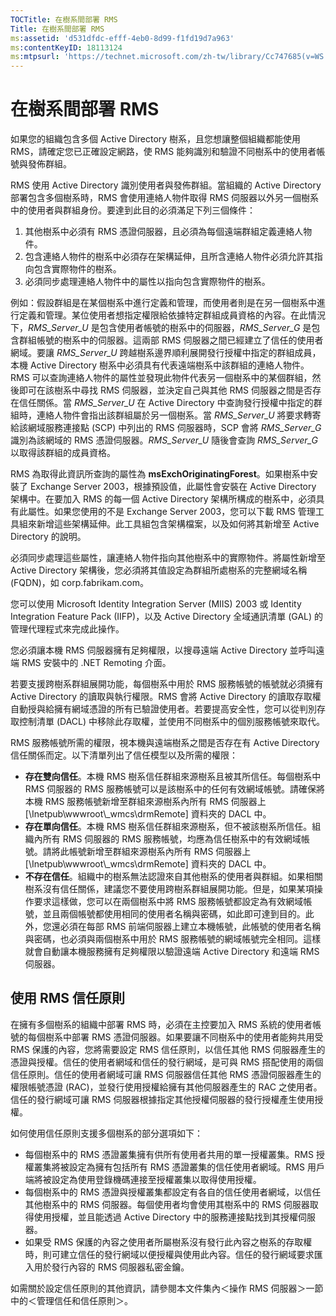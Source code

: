 ```yaml
---
TOCTitle: 在樹系間部署 RMS
Title: 在樹系間部署 RMS
ms:assetid: 'd531dfdc-efff-4eb0-8d99-f1fd19d7a963'
ms:contentKeyID: 18113124
ms:mtpsurl: 'https://technet.microsoft.com/zh-tw/library/Cc747685(v=WS.10)'
---
```


在樹系間部署 RMS
================

如果您的組織包含多個 Active Directory 樹系，且您想讓整個組織都能使用 RMS，請確定您已正確設定網路，使 RMS 能夠識別和驗證不同樹系中的使用者帳號與發佈群組。

RMS 使用 Active Directory 識別使用者與發佈群組。當組織的 Active Directory 部署包含多個樹系時，RMS 會使用連絡人物件取得 RMS 伺服器以外另一個樹系中的使用者與群組身份。要達到此目的必須滿足下列三個條件：

1.  其他樹系中必須有 RMS 憑證伺服器，且必須為每個遠端群組定義連絡人物件。
2.  包含連絡人物件的樹系中必須存在架構延伸，且所含連絡人物件必須允許其指向包含實際物件的樹系。
3.  必須同步處理連絡人物件中的屬性以指向包含實際物件的樹系。

例如：假設群組是在某個樹系中進行定義和管理，而使用者則是在另一個樹系中進行定義和管理。某位使用者想指定權限給依據特定群組成員資格的內容。在此情況下，*RMS\_Server\_U* 是包含使用者帳號的樹系中的伺服器，*RMS\_Server\_G* 是包含群組帳號的樹系中的伺服器。這兩部 RMS 伺服器之間已經建立了信任的使用者網域。要讓 *RMS\_Server\_U* 跨越樹系邊界順利展開發行授權中指定的群組成員，本機 Active Directory 樹系中必須具有代表遠端樹系中該群組的連絡人物件。RMS 可以查詢連絡人物件的屬性並發現此物件代表另一個樹系中的某個群組，然後即可在該樹系中尋找 RMS 伺服器，並決定自己與其他 RMS 伺服器之間是否存在信任關係。當 *RMS\_Server\_U* 在 Active Directory 中查詢發行授權中指定的群組時，連絡人物件會指出該群組屬於另一個樹系。當 *RMS\_Server\_U* 將要求轉寄給該網域服務連接點 (SCP) 中列出的 RMS 伺服器時，SCP 會將 *RMS\_Server\_G* 識別為該網域的 RMS 憑證伺服器。*RMS\_Server\_U* 隨後會查詢 *RMS\_Server\_G* 以取得該群組的成員資格。

RMS 為取得此資訊所查詢的屬性為 **msExchOriginatingForest**。如果樹系中安裝了 Exchange Server 2003，根據預設值，此屬性會安裝在 Active Directory 架構中。在要加入 RMS 的每一個 Active Directory 架構所構成的樹系中，必須具有此屬性。如果您使用的不是 Exchange Server 2003，您可以下載 RMS 管理工具組來新增這些架構延伸。此工具組包含架構檔案，以及如何將其新增至 Active Directory 的說明。

必須同步處理這些屬性，讓連絡人物件指向其他樹系中的實際物件。將屬性新增至 Active Directory 架構後，您必須將其值設定為群組所處樹系的完整網域名稱 (FQDN)，如 corp.fabrikam.com。

您可以使用 Microsoft Identity Integration Server (MIIS) 2003 或 Identity Integration Feature Pack (IIFP)，以及 Active Directory 全域通訊清單 (GAL) 的管理代理程式來完成此操作。

您必須讓本機 RMS 伺服器擁有足夠權限，以搜尋遠端 Active Directory 並呼叫遠端 RMS 安裝中的 .NET Remoting 介面。

若要支援跨樹系群組展開功能，每個樹系中用於 RMS 服務帳號的帳號就必須擁有 Active Directory 的讀取與執行權限。RMS 會將 Active Directory 的讀取存取權自動授與給擁有網域憑證的所有已驗證使用者。若要提高安全性，您可以從判別存取控制清單 (DACL) 中移除此存取權，並使用不同樹系中的個別服務帳號來取代。

RMS 服務帳號所需的權限，視本機與遠端樹系之間是否存在有 Active Directory 信任關係而定。以下清單列出了信任模型以及所需的權限：

-   **存在雙向信任**。本機 RMS 樹系信任群組來源樹系且被其所信任。每個樹系中 RMS 伺服器的 RMS 服務帳號可以是該樹系中的任何有效網域帳號。請確保將本機 RMS 服務帳號新增至群組來源樹系內所有 RMS 伺服器上 \[\\Inetpub\\wwwroot\\\_wmcs\\drmRemote\] 資料夾的 DACL 中。
-   **存在單向信任**。本機 RMS 樹系信任群組來源樹系，但不被該樹系所信任。組織內所有 RMS 伺服器的 RMS 服務帳號，均應為信任樹系中的有效網域帳號。請將此帳號新增至群組來源樹系內所有 RMS 伺服器上 \[\\Inetpub\\wwwroot\\\_wmcs\\drmRemote\] 資料夾的 DACL 中。
-   **不存在信任**。組織中的樹系無法認證來自其他樹系的使用者與群組。如果相關樹系沒有信任關係，建議您不要使用跨樹系群組展開功能。但是，如果某項操作要求這樣做，您可以在兩個樹系中將 RMS 服務帳號都設定為有效網域帳號，並且兩個帳號都使用相同的使用者名稱與密碼，如此即可達到目的。此外，您還必須在每部 RMS 前端伺服器上建立本機帳號，此帳號的使用者名稱與密碼，也必須與兩個樹系中用於 RMS 服務帳號的網域帳號完全相同。這樣就會自動讓本機服務擁有足夠權限以驗證遠端 Active Directory 和遠端 RMS 伺服器。

使用 RMS 信任原則
-----------------

在擁有多個樹系的組織中部署 RMS 時，必須在主控要加入 RMS 系統的使用者帳號的每個樹系中部署 RMS 憑證伺服器。如果要讓不同樹系中的使用者能夠共用受 RMS 保護的內容，您將需要設定 RMS 信任原則，以信任其他 RMS 伺服器產生的憑證與授權。信任的使用者網域和信任的發行網域，是可與 RMS 搭配使用的兩個信任原則。信任的使用者網域可讓 RMS 伺服器信任其他 RMS 憑證伺服器產生的權限帳號憑證 (RAC)，並發行使用授權給擁有其他伺服器產生的 RAC 之使用者。信任的發行網域可讓 RMS 伺服器根據指定其他授權伺服器的發行授權產生使用授權。

如何使用信任原則支援多個樹系的部分選項如下：

-   每個樹系中的 RMS 憑證叢集擁有供所有使用者共用的單一授權叢集。RMS 授權叢集將被設定為擁有包括所有 RMS 憑證叢集的信任使用者網域。RMS 用戶端將被設定為使用登錄機碼連接至授權叢集以取得使用授權。
-   每個樹系中的 RMS 憑證與授權叢集都設定有各自的信任使用者網域，以信任其他樹系中的 RMS 伺服器。每個使用者均會使用其樹系中的 RMS 伺服器取得使用授權，並且能透過 Active Directory 中的服務連接點找到其授權伺服器。
-   如果受 RMS 保護的內容之使用者所屬樹系沒有發行此內容之樹系的存取權時，則可建立信任的發行網域以便授權與使用此內容。信任的發行網域要求匯入用於發行內容的 RMS 伺服器私密金鑰。

如需關於設定信任原則的其他資訊，請參閱本文件集內＜操作 RMS 伺服器＞一節中的＜管理信任和信任原則＞。
